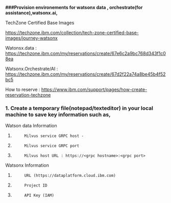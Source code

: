**###Provision environements for watsonx data , orchestrate(for assistance),watsonx.ai,**

TechZone Certified Base Images 

https://techzone.ibm.com/collection/tech-zone-certified-base-images/journey-watsonx

Watonsx.data : https://techzone.ibm.com/my/reservations/create/67e6c2a9bc768d343f1c08ea

Watsonx.Orchestrate/AI : https://techzone.ibm.com/my/reservations/create/67d2f22a74a8be45b4f52bc5

How to reserve : https://www.ibm.com/support/pages/how-create-reservation-techzone


### 1. Create a temporary file(notepad/texteditor) in your local machine to save key information such as,

Watson data Information
1.			Milvus service GRPC host - 
2.			Milvus service GRPC port
3.			Milvus host URL : https://<grpc hostname>:<grpc port>


Watsonx Information
1.			URL (https://dataplatform.cloud.ibm.com)
2.			Project ID 
3.			API Key (IAM) 
